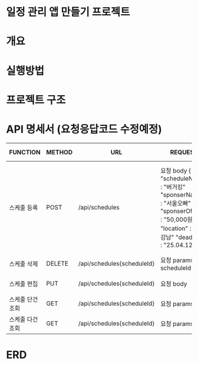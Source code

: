 # 일정 관리 앱 만들기 프로젝트

# 개요


# 실행방법


# 프로젝트 구조

# API 명세서 (요청응답코드 수정예정)

| FUNCTION         | METHOD | URL                        | REQUEST                                                                                                                                                 | RESPONSE                                                                                                                                                                  | STATUS CODE   |
|------------------|--------|----------------------------|---------------------------------------------------------------------------------------------------------------------------------------------------------|---------------------------------------------------------------------------------------------------------------------------------------------------------------------------|---------------|
| 스케줄 등록      | POST   | /api/schedules             | 요청 body  {  "scheduleName" : "버거킹"  "sponserName" : "서울오빠"  "sponserOffers" : "50,000원"  "location" : "서울 강남"  "deadline" : "25.04.12"  } | 등록 정보  {  "scheduleId : 1"  "scheduleName" : "버거킹"  "sponserName" : "서울오빠"  "sponserOffers" : "50,000원"  "location" : "서울 강남"  "deadline" : "25.04.12"  } | 200: 정상등록 |
| 스케줄 삭제      | DELETE | /api/schedules{scheduleId} | 요청 params  {  scheduleId : 1  }                                                                                                                       | 삭제 정보  {  scheduleId : 1  }                                                                                                                                           | 200: 정상삭제 |
| 스케줄 편집      | PUT    | /api/schedules{scheduleId} | 요청 body                                                                                                                                               | 수정 정보                                                                                                                                                                 | 200: 정상수정 |
| 스케줄 단건 조회 | GET    | /api/schedules{scheduleId} | 요청 params                                                                                                                                             | 단건 응답 정보                                                                                                                                                            | 200: 정상조회 |
| 스케줄 다건 조회 | GET    | /api/schedules{scheduleId} | 요청 params                                                                                                                                             | 다건 응답 정보                                                                                                                                                            | 200: 정상조회 |

# ERD
